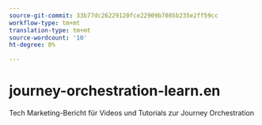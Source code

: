 ```yaml
---
source-git-commit: 33b77dc26229120fce22909b7085b235e2ff59cc
workflow-type: tm+mt
translation-type: tm+mt
source-wordcount: '10'
ht-degree: 0%

---
```

# journey-orchestration-learn.en

Tech Marketing-Bericht für Videos und Tutorials zur Journey Orchestration

